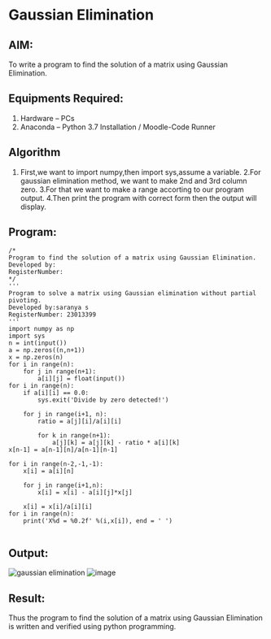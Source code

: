 # Gaussian Elimination

## AIM:
To write a program to find the solution of a matrix using Gaussian Elimination.

## Equipments Required:
1. Hardware – PCs
2. Anaconda – Python 3.7 Installation / Moodle-Code Runner

## Algorithm
1. First,we want to import numpy,then import sys,assume a variable.
2.For gaussian elimination method, we want to make 2nd and 3rd column zero.
3.For that we want to make a range accorting to our program output.
4.Then print the program with correct form then the output will display.
 
 


## Program:
```
/*
Program to find the solution of a matrix using Gaussian Elimination.
Developed by: 
RegisterNumber: 
*/
'''
Program to solve a matrix using Gaussian elimination without partial pivoting.
Developed by:saranya s
RegisterNumber: 23013399
'''
import numpy as np
import sys
n = int(input())
a = np.zeros((n,n+1))
x = np.zeros(n)
for i in range(n):
    for j in range(n+1):
        a[i][j] = float(input())
for i in range(n):
    if a[i][i] == 0.0:
        sys.exit('Divide by zero detected!')
        
    for j in range(i+1, n):
        ratio = a[j][i]/a[i][i]
        
        for k in range(n+1):
            a[j][k] = a[j][k] - ratio * a[i][k]
x[n-1] = a[n-1][n]/a[n-1][n-1]

for i in range(n-2,-1,-1):
    x[i] = a[i][n]
    
    for j in range(i+1,n):
        x[i] = x[i] - a[i][j]*x[j]
        
    x[i] = x[i]/a[i][i]
for i in range(n):
    print('X%d = %0.2f' %(i,x[i]), end = ' ')
            
```

## Output:
![gaussian elimination]()
![image](https://github.com/srisrisaranya/Gaussian/assets/148516638/9a4428de-674c-4788-a88c-9e1f02babb86)



## Result:
Thus the program to find the solution of a matrix using Gaussian Elimination is written and verified using python programming.

